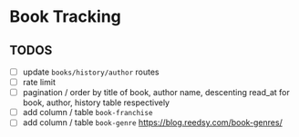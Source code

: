 # Book Tracking

## TODOS
* [ ] update `books/history/author` routes 
* [ ] rate limit
* [ ] pagination / order by title of book, author name, descenting read_at for book, author, history table respectively
* [ ] add column / table  `book-franchise` 
* [ ] add column / table `book-genre` https://blog.reedsy.com/book-genres/